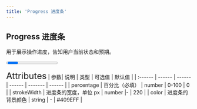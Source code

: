 ```yaml
---
title: 'Progress 进度条'
---
```

## Progress 进度条

用于展示操作进度，告知用户当前状态和预期。

<ClientOnly>
<Progress/>
</ClientOnly>

<font size=5>Attributes</font>
| 参数| 说明 | 类型 | 可选值 | 默认值 |
| :------ | ------ | ------ | ------ | ------- | ------ |
| percentage | 百分比（必填） | number | 0-100 | 0 |
| strokeWidth | 进度条的宽度，单位 px | number |- | 220 |
| color | 进度条的背景颜色 | string | - | #409EFF |